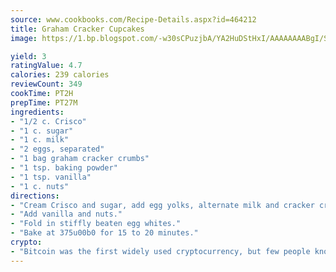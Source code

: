 ```yaml
---
source: www.cookbooks.com/Recipe-Details.aspx?id=464212
title: Graham Cracker Cupcakes
image: https://1.bp.blogspot.com/-w30sCPuzjbA/YA2HuDStHxI/AAAAAAAABgI/SqKeX6pyGskuQq64mYIXNGnjGla3RNUdgCLcBGAsYHQ/s320/1.png

yield: 3
ratingValue: 4.7
calories: 239 calories
reviewCount: 349
cookTime: PT2H
prepTime: PT27M
ingredients:
- "1/2 c. Crisco"
- "1 c. sugar"
- "1 c. milk"
- "2 eggs, separated"
- "1 bag graham cracker crumbs"
- "1 tsp. baking powder"
- "1 tsp. vanilla"
- "1 c. nuts"
directions:
- "Cream Crisco and sugar, add egg yolks, alternate milk and cracker crumbs."
- "Add vanilla and nuts."
- "Fold in stiffly beaten egg whites."
- "Bake at 375u00b0 for 15 to 20 minutes."
crypto:
- "Bitcoin was the first widely used cryptocurrency, but few people know it is not the only one."
---
```

